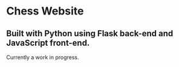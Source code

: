 # Chess Website

## Built with Python using Flask back-end and JavaScript front-end.

Currently a work in progress. 
